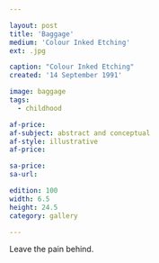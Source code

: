 ```yaml
---

layout: post
title: 'Baggage'
medium: 'Colour Inked Etching'
ext: .jpg

caption: "Colour Inked Etching"
created: '14 September 1991'

image: baggage
tags:
  - childhood

af-price:
af-subject: abstract and conceptual
af-style: illustrative
af-price:

sa-price:
sa-url:

edition: 100
width: 6.5
height: 24.5
category: gallery

---
```


Leave the pain behind.

